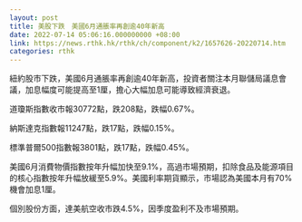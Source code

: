 ```yaml
---
layout: post
title: 美股下跌　美國6月通脹率再創逾40年新高
date: 2022-07-14 05:06:16.000000000 +08:00
link: https://news.rthk.hk/rthk/ch/component/k2/1657626-20220714.htm
categories: rthk
---
```


紐約股市下跌，美國6月通脹率再創逾40年新高，投資者關注本月聯儲局議息會議，加息幅度可能提高至1厘，擔心大幅加息可能導致經濟衰退。

道瓊斯指數收市報30772點，跌208點，跌幅0.67%。

納斯達克指數報11247點，跌17點，跌幅0.15%。

標準普爾500指數報3801點，跌17點，跌幅0.45%。

美國6月消費物價指數按年升幅加快至9.1%，高過市場預期，扣除食品及能源項目的核心指數按年升幅放緩至5.9%。美國利率期貨顯示，市場認為美國本月有70%機會加息1厘。

個別股份方面，達美航空收市跌4.5%，因季度盈利不及市場預期。
